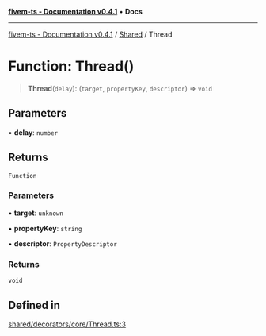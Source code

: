 [**fivem-ts - Documentation v0.4.1**](../../../README.md) • **Docs**

***

[fivem-ts - Documentation v0.4.1](../../../README.md) / [Shared](../README.md) / Thread

# Function: Thread()

> **Thread**(`delay`): (`target`, `propertyKey`, `descriptor`) => `void`

## Parameters

• **delay**: `number`

## Returns

`Function`

### Parameters

• **target**: `unknown`

• **propertyKey**: `string`

• **descriptor**: `PropertyDescriptor`

### Returns

`void`

## Defined in

[shared/decorators/core/Thread.ts:3](https://github.com/Purpose-Dev/fivem-ts/blob/main/src/shared/decorators/core/Thread.ts#L3)
